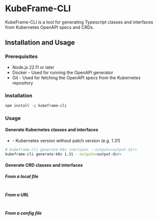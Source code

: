 # KubeFrame-CLI

KubeFrame-CLI is a tool for generating Typescript classes and interfaces from Kubernetes OpenAPI specs and CRDs.

## Installation and Usage

### Prerequisites

- Node.js 22.11 or later
- Docker - Used for running the OpenAPI generator
- Git - Used for fetching the OpenAPI specs from the Kubernetes repository

### Installation

```bash
npm install -g kubeframe-cli
```

### Usage

#### Generate Kubernetes classes and interfaces

- <version> - Kubernetes version without patch version (e.g. 1.31)

```bash
# kubeframe-cli generate-k8s <version> --output=<output-dir>
kubeframe-cli generate-k8s 1.31 --output=<output-dir>
```

#### Generate CRD classes and interfaces

##### From a local file

```bash

```

##### From a URL

```bash

```

##### From a config file
